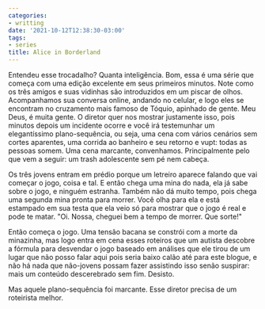 ```yaml
---
categories:
- writting
date: '2021-10-12T12:38:30-03:00'
tags:
- series
title: Alice in Borderland
---
```


Entendeu esse trocadalho? Quanta inteligência. Bom, essa é uma série que começa com uma edição excelente em seus primeiros minutos. Note como os três amigos e suas vidinhas são introduzidos em um piscar de olhos. Acompanhamos sua conversa online, andando no celular, e logo eles se encontram no cruzamento mais famoso de Tóquio, apinhado de gente. Meu Deus, é muita gente. O diretor quer nos mostrar justamente isso, pois minutos depois um incidente ocorre e você irá testemunhar um elegantíssimo plano-sequência, ou seja, uma cena com vários cenários sem cortes aparentes, uma corrida ao banheiro e seu retorno e vupt: todas as pessoas somem. Uma cena marcante, convenhamos. Principalmente pelo que vem a seguir: um trash adolescente sem pé nem cabeça.

Os três jovens entram em prédio porque um letreiro aparece falando que vai começar o jogo, coisa e tal. E então chega uma mina do nada, ela já sabe sobre o jogo, e ninguém estranha. Também não dá muito tempo, pois chega uma segunda mina pronta para morrer. Você olha para ela e está estampado em sua testa que ela veio só para mostrar que o jogo é real e pode te matar. "Oi. Nossa, cheguei bem a tempo de morrer. Que sorte!"

Então começa o jogo. Uma tensão bacana se constrói com a morte da minazinha, mas logo entra em cena esses roteiros que um autista descobre a fórmula para desvendar o jogo baseado em análises que ele tirou de um lugar que não posso falar aqui pois seria baixo calão até para este blogue, e não há nada que não-jovens possam fazer assistindo isso senão suspirar: mais um conteúdo descerebrado sem fim. Desisto.

Mas aquele plano-sequência foi marcante. Esse diretor precisa de um roteirista melhor.

